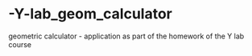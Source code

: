# -Y-lab_geom_calculator
geometric calculator - application as part of the homework of the Y lab course
